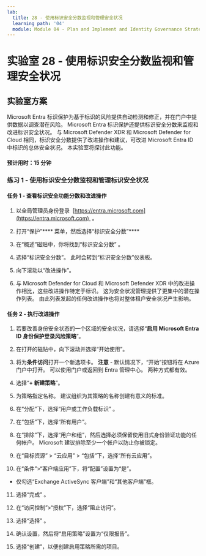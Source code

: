 ```yaml
---
lab:
  title: 28 - 使用标识安全分数监视和管理安全状况
  learning path: '04'
  module: Module 04 - Plan and Implement and Identity Governance Strategy
---
```


# 实验室 28 - 使用标识安全分数监视和管理安全状况

## 实验室方案

Microsoft Entra 标识保护为基于标识的风险提供自动检测和修正，并在门户中提供数据以调查潜在风险。 Microsoft Entra 标识保护还提供标识安全分数来监视和改进标识安全状况。  与 Microsoft Defender XDR 和 Microsoft Defender for Cloud 相同，标识安全分数提供了改进操作和建议，可改进 Microsoft Entra ID 中标识的总体安全状况。  本实验室将探讨此功能。 

#### 预计用时：15 分钟

### 练习 1 - 使用标识安全分数监视和管理标识安全状况

#### 任务 1 - 查看标识安全功能分数和改进操作

1. 以全局管理员身份登录  [https://entra.microsoft.com](https://entra.microsoft.com)  。

2. 打开“保护”**** 菜单，然后选择“标识安全分数”****

3. 在“概述”磁贴中，你将找到“标识安全分数” 。

4. 选择“标识安全分数”。  此时会转到“标识安全分数”仪表板。

5. 向下滚动以“改进操作”。

6. 与 Microsoft Defender for Cloud 和 Microsoft Defender XDR 中的改进操作相比，这些改进操作特定于标识。  这为安全状况管理提供了更集中的潜在操作列表。  由此列表发起的任何改进操作也将对整体租户安全状况产生影响。 

#### 任务 2 - 执行改进操作

1. 若要改善身份安全状态的一个区域的安全状况，请选择“**启用 Microsoft Entra ID 身份保护登录风险策略**”。

2. 在打开的磁贴中，向下滚动并选择“开始使用”。

3. 将为**条件访问**打开一个新选项卡。
 **注意** - 默认情况下，“开始”按钮将在 Azure 门户中打开。 可以使用门户或返回到 Entra 管理中心。 两种方式都有效。

4. 选择“**+ 新建策略**”。

5. 为策略指定名称。 建议组织为其策略的名称创建有意义的标准。

6. 在“分配”下，选择“用户或工作负载标识” 。

7. 在“包括”下，选择“所有用户”。

8. 在“排除”下，选择“用户和组”，然后选择必须保留使用旧式身份验证功能的任何帐户。 Microsoft 建议排除至少一个帐户以防止你被锁定。

9. 在“目标资源” > “云应用” > “包括”下，选择“所有云应用”。

10. 在“条件”>“客户端应用”下，将“配置”设置为“是”。
 - 仅勾选“Exchange ActiveSync 客户端”和“其他客户端”框。

11. 选择“完成”  。

12. 在“访问控制”>“授权”下，选择“阻止访问”。

13. 选择“选择”  。

14. 确认设置，然后将“启用策略”设置为“仅限报告”。

15. 选择“创建”，以便创建启用策略所需的项目。
